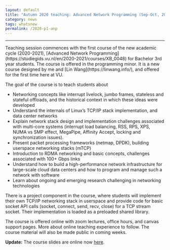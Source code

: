 ```yaml
---
layout: default
title: "Autumn 2020 teaching: Advanced Network Programming (Sep-Oct, 2020)"
category: news 
tags: whatsnew
permalink: /2020-p1-anp
---
```

<hr> 
Teaching session commences with the first course of the new academic cycle (2020-2021), [Advanced Network Programming](https://studiegids.vu.nl/en/2020-2021/courses/XB_0048) for Bachelor 3rd year students. The course is offered in the programming minor. It is a new course designed by me and [Lin Wang](https://linwang.info/), and offered for the first time here at VU. 

The goal of the course is to teach students about 
  * Networking concepts like interrupt livelock, jumbo frames, stateless and stateful offloads, and the historical context in which these ideas were developed
  * Understand the internals of Linux’s TCP/IP stack implementation, and data center networks
  * Explain network stack design and implementation challenges associated with multi-core systems (interrupt load balancing, RSS, RPS, XPS, NUMA vs SMP effect, MegaPipe, Affinity Accept, locking and synchronization issues). 
  * Present packet processing frameworks (netmap, DPDK), building userspace networking stacks (mTCP) 
  * Introduction to RDMA networking and basic concepts, challenges associated with 100+ Gbps links
  *  Understand how to build a high-performance network infrastructure for large-scale cloud data centers and how to program and manage such a network with software
  * Learn about ongoing and emerging research challenging in networking technologies

There is a project component in the course, where students will implement their own TCP/IP networking stack in userspace and provide code for basic socket API calls (socket, connect, send, recv, close) for a TCP stream socket. Their implementation is loaded as a preloaded shared library. 

The course is offered online with zoom lectures, office hours, and canvas support pages. More about online teaching experience to follow. The course material will also be made public in coming weeks.

**Update:** The course slides are online now [here](/2020-anp-slides). 

